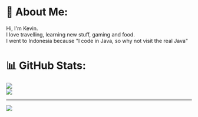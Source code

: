 # 💫 About Me:
Hi, I'm Kevin.<br> I love travelling, learning new stuff, gaming and food.<br>
I went to Indonesia because "I code in Java, so why not visit the real Java"<br>


# 📊 GitHub Stats:
<!--![](https://github-readme-stats.vercel.app/api?username=kevin082001&theme=dark&hide_border=false&include_all_commits=true&count_private=true)<br/>-->
![](https://github-readme-streak-stats.herokuapp.com/?user=kevin082001&theme=dark&hide_border=false)<br/>
![](https://github-readme-stats.vercel.app/api/top-langs/?username=kevin082001&theme=dark&hide_border=false&include_all_commits=true&count_private=true&layout=compact)

---
[![](https://visitcount.itsvg.in/api?id=kevin082001&icon=0&color=0)](https://visitcount.itsvg.in)

<!-- Proudly created with GPRM ( https://gprm.itsvg.in ) -->
